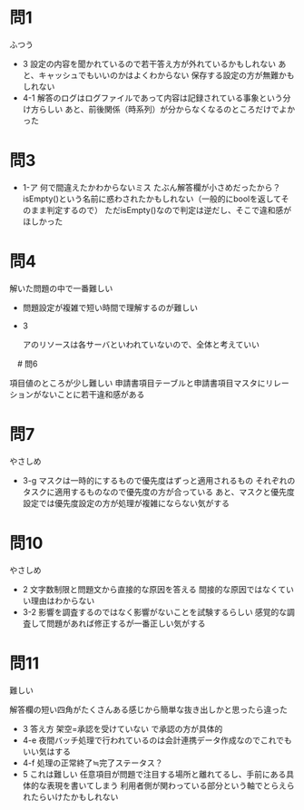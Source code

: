 # 問1

ふつう

* 3
  設定の内容を聞かれているので若干答え方が外れているかもしれない
  あと、キャッシュでもいいのかはよくわからない
  保存する設定の方が無難かもしれない
* 4-1
  解答のログはログファイルであって内容は記録されている事象という分け方らしい
  あと、前後関係（時系列）が分からなくなるのところだけでよかった

 # 問3

* 1-ア
  何で間違えたかわからないミス
  たぶん解答欄が小さめだったから？
  isEmpty()という名前に惑わされたかもしれない（一般的にboolを返してそのまま判定するので）
  ただisEmpty()なので判定は逆だし、そこで違和感がほしかった

# 問4

解いた問題の中で一番難しい

* 問題設定が複雑で短い時間で理解するのが難しい

* 3

  アのリソースは各サーバといわれていないので、全体と考えていい

　# 問6

項目値のところが少し難しい
申請書項目テーブルと申請書項目マスタにリレーションがないことに若干違和感がある

# 問7

やさしめ

* 3-g
  マスクは一時的にするもので優先度はずっと適用されるもの
  それぞれのタスクに適用するものなので優先度の方が合っている
  あと、マスクと優先度設定では優先度設定の方が処理が複雑にならない気がする

# 問10

やさしめ

* 2
  文字数制限と問題文から直接的な原因を答える
  間接的な原因ではなくていい理由はわからない
* 3-2
  影響を調査するのではなく影響がないことを試験するらしい
  感覚的な調査して問題があれば修正するが一番正しい気がする

# 問11

難しい

解答欄の短い四角がたくさんある感じから簡単な抜き出しかと思ったら違った

* 3
  答え方
  架空=承認を受けていない
  で承認の方が具体的
* 4-e
  夜間バッチ処理で行われているのは会計連携データ作成なのでこれでもいい気はする
* 4-f
  処理の正常終了≒完了ステータス？
* 5
  これは難しい
  任意項目が問題で注目する場所と離れてるし、手前にある具体的な表現を書いてしまう
  利用者側が関わっている部分という軸でとらえられたらいけたかもしれない